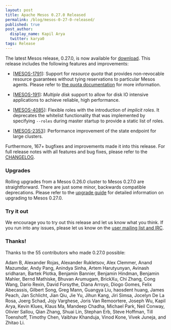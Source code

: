 ```yaml
---
layout: post
title: Apache Mesos 0.27.0 Released
permalink: /blog/mesos-0-27-0-released/
published: true
post_author:
  display_name: Kapil Arya
  twitter: karya0
tags: Release
---
```


The latest Mesos release, 0.27.0, is now available for [download](http://mesos.apache.org/downloads).
This release includes the following features and improvements:

* [[MESOS-1791]](https://issues.apache.org/jira/browse/MESOS-1791): Support for _resource quota_ that provides non-revocable resource guarantees without tying reservations to particular Mesos agents.  Please refer to [the quota documentation](http://mesos.apache.org/documentation/latest/quota) for more information.

* [[MESOS-191]](https://issues.apache.org/jira/browse/MESOS-191): _Multiple disk_ support to allow for disk IO intensive applications to achieve reliable, high performance.

* [[MESOS-4085]](https://issues.apache.org/jira/browse/MESOS-4085): Flexible roles with the introduction of _implicit roles_. It deprecates the whitelist functionality that was implemented by specifying `--roles` during master startup to provide a static list of roles.

* [[MESOS-2353]](https://issues.apache.org/jira/browse/MESOS-2353): Performance improvement of the state endpoint for large clusters.

Furthermore, 167+ bugfixes and improvements made it into this release.
For full release notes with all features and bug fixes, please refer to the [CHANGELOG](https://git-wip-us.apache.org/repos/asf?p=mesos.git;a=blob_plain;f=CHANGELOG;hb=0.27.0).

### Upgrades

Rolling upgrades from a Mesos 0.26.0 cluster to Mesos 0.27.0 are straightforward. There are just some minor, backwards compatible deprecations.
Please refer to the [upgrade guide](http://mesos.apache.org/documentation/latest/upgrades/) for detailed information on upgrading to Mesos 0.27.0.


### Try it out

We encourage you to try out this release and let us know what you think.
If you run into any issues, please let us know on the [user mailing list and IRC](https://mesos.apache.org/community).

### Thanks!

Thanks to the 55 contributors who made 0.27.0 possible:

Adam B, Alexander Rojas, Alexander Rukletsov, Alex Clemmer, Anand Mazumdar, Andy Pang, Anindya Sinha, Artem Harutyunyan, Avinash sridharan, Bartek Plotka, Benjamin Bannier, Benjamin Hindman, Benjamin Mahler, Bernd Mathiske, Bhuvan Arumugam, BrickXu, Chi Zhang, Cong Wang, Dario Rexin, David Forsythe, Diana Arroyo, Diogo Gomes, Felix Abecassis, Gilbert Song, Greg Mann, Guangya Liu, haosdent huang, James Peach, Jan Schlicht, Jian Qiu, Jie Yu, Jihun Kang, Jiri Simsa, Jocelyn De La Rosa, Joerg Schad, Jojy Varghese, Joris Van Remoortere, Joseph Wu, Kapil Arya, Kevin Klues, Klaus Ma, Mandeep Chadha, Michael Park, Neil Conway, Olivier Sallou, Qian Zhang, Shuai Lin, Stephan Erb, Steve Hoffman, Till Toenshoff, Timothy Chen, Vaibhav Khanduja, Vinod Kone, Vivek Juneja, and Zhitao Li.
